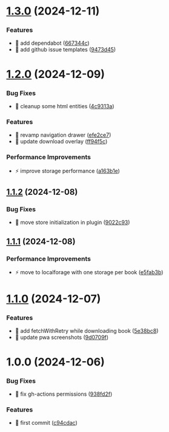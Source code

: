 # [1.3.0](https://github.com/pcorbel/kai-master/compare/v1.2.0...v1.3.0) (2024-12-11)


### Features

* :wrench: add dependabot ([667344c](https://github.com/pcorbel/kai-master/commit/667344cfdeaf242affc5c53d8563f199bd654dd4))
* :wrench: add github issue templates ([9473d45](https://github.com/pcorbel/kai-master/commit/9473d45cbc41521fe0dd813212fb5a2f265d97b1))

# [1.2.0](https://github.com/pcorbel/kai-master/compare/v1.1.2...v1.2.0) (2024-12-09)


### Bug Fixes

* :bug: cleanup some html entities ([4c9313a](https://github.com/pcorbel/kai-master/commit/4c9313ab4fb3158343839c5e059c40c1d212c8b6))


### Features

* :lipstick: revamp navigation drawer ([efe2ce7](https://github.com/pcorbel/kai-master/commit/efe2ce7ff9edacb02670ff69a0ae54206ee24d47))
* :lipstick: update download overlay ([ff94f5c](https://github.com/pcorbel/kai-master/commit/ff94f5c0dcb730d11e327cbcc3f511aad005de37))


### Performance Improvements

* :zap: improve storage performance ([a163b1e](https://github.com/pcorbel/kai-master/commit/a163b1e79f201e20de129a3af8999bb9ae996ad0))

## [1.1.2](https://github.com/pcorbel/kai-master/compare/v1.1.1...v1.1.2) (2024-12-08)


### Bug Fixes

* :bug: move store initialization in plugin ([9022c93](https://github.com/pcorbel/kai-master/commit/9022c93f2afdd327d3d638c39f16b680164634f9))

## [1.1.1](https://github.com/pcorbel/kai-master/compare/v1.1.0...v1.1.1) (2024-12-08)


### Performance Improvements

* :zap: move to localforage with one storage per book ([e5fab3b](https://github.com/pcorbel/kai-master/commit/e5fab3b6c58b33c60c3d41af8e11112e42f5ccd2))

# [1.1.0](https://github.com/pcorbel/kai-master/compare/v1.0.0...v1.1.0) (2024-12-07)


### Features

* :goal_net: add fetchWithRetry while downloading book ([5e38bc8](https://github.com/pcorbel/kai-master/commit/5e38bc853ad276e966a5258226ea7682ab7160bf))
* :wrench: update pwa screenshots ([9d0709f](https://github.com/pcorbel/kai-master/commit/9d0709f01bce953db5ef181c66c150bdc78c3095))

# 1.0.0 (2024-12-06)


### Bug Fixes

* :wrench: fix gh-actions permissions ([938fd2f](https://github.com/pcorbel/kai-master/commit/938fd2f315ad0334669c9b96f26951558ccd35ea))


### Features

* :tada: first commit ([c94cdac](https://github.com/pcorbel/kai-master/commit/c94cdac081211bbe3bc62c3700c25bfcf7563bf4))

